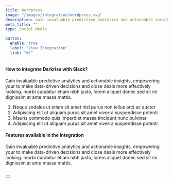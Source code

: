 ```yaml
---
title: Wordpress
image: "/images/integration/wordpress.svg"
description: Gain invaluable predictive analytics and actionable insights, empowering your to make data-driven decisions.
meta_title: ""
type: Social Media

button:
  enable: true
  label: "View Integration"
  link: "#?"
---
```


#### How to integrate Darkrise with Slack?

Gain invaluable predictive analytics and actionable insights, empowering your to make data-driven decisions and close deals more effectively looking. morbi curabitur etiam nibh justo, lorem aliquet donec sed sit mi dignissim at ante massa mattis.

1. Neque sodales ut etiam sit amet nisl purus non tellus orci ac auctor
2. Adipiscing elit ut aliquam purus sit amet viverra suspendisse potenti
3. Mauris commodo quis imperdiet massa tincidunt nunc pulvinar
4. Adipiscing elit ut aliquam purus sit amet viverra suspendisse potenti

#### Features available in the Integration

Gain invaluable predictive analytics and actionable insights, empowering your to make data-driven decisions and close deals more effectively looking. morbi curabitur etiam nibh justo, lorem aliquet donec sed sit mi dignissim at ante massa mattis.

<br />

<Button label="Connect Mailchimp" link="#" />
